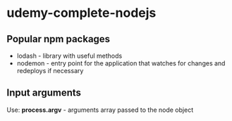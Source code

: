 # udemy-complete-nodejs

## Popular npm packages

* lodash - library with useful methods
* nodemon - entry point for the application that watches for changes and redeploys if necessary


## Input arguments

Use: **process.argv** - arguments array passed to the node object
